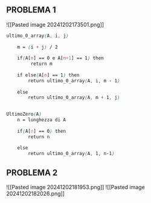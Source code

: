 ## PROBLEMA 1
![[Pasted image 20241202173501.png]]
```scss
ultimo_0_array(A, i, j)
	
	m = (i + j) / 2
	
	if(A[m] == 0 e A[m+1] == 1) then
		 return m
	
	if else(A[m] == 1) then
		return ultimo_0_array(A, i, m - 1)
	
	else 
		return ultimo_0_array(A, m + 1, j)
	
```

```scss
UltimoZero(A)
	n = lunghezza di A
	
	if(A[n] == 0) then
		return n
	
	else
		return ultimo_0_array(A, 1, n-1)
```


## PROBLEMA 2
![[Pasted image 20241202181953.png]]
![[Pasted image 20241202182026.png]]
